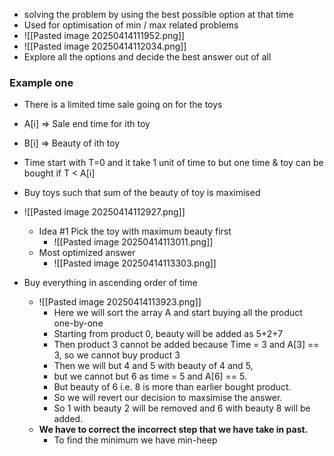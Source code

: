 - solving the problem by using the best possible option at that time
- Used for optimisation of min / max related problems
- ![[Pasted image 20250414111952.png]]
- ![[Pasted image 20250414112034.png]]
- Explore all the options and decide the best answer out of all

### Example one
- There is a limited time sale going on for the toys
- A[i] => Sale end time for ith toy
- B[i] => Beauty of ith toy
- Time start with T=0 and it take 1 unit of time to but one time & toy can be bought if T < A[i]
- Buy toys such that sum of the beauty of toy is maximised
- ![[Pasted image 20250414112927.png]]
	- Idea #1 Pick the toy with maximum beauty first
		- ![[Pasted image 20250414113011.png]]
	- Most optimized answer
		- ![[Pasted image 20250414113303.png]]

- Buy everything in ascending order of time
	- ![[Pasted image 20250414113923.png]]
		- Here we will sort the array A and start buying all the product one-by-one 
		- Starting from product 0, beauty will be added as 5+2+7
		- Then product 3 cannot be added because Time = 3 and A[3] == 3, so we cannot buy product 3
		- Then we will but 4 and 5 with beauty of 4 and 5, 
		- but we cannot but 6 as time = 5 and A[6] == 5.
		- But beauty of 6 i.e. 8 is more than earlier bought product.
		- So we will revert our decision to maxsimise the answer.
		- So 1 with beauty 2 will be removed and 6 with beauty 8 will be added. 
	- **We have to correct the incorrect step that we have take in past.**
		- To find the minimum we have min-heep 
